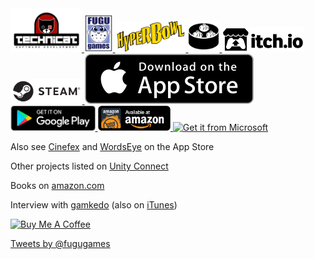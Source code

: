<!-- Facebook pages -->

<a href="http://technicat.cafe/">
  <img alt="Technicat on Facebook"
       src="images/technicat/TechnicatLogo480x320.png" height="70"/>
</a>
<a href="http://fugugames.com/">
  <img alt="Fugu Games on Facebook"
       src="images/fugugames/FUGUlogo_Front_mark.jpg" height="60"/>
</a>   
<a href="http://hyperbowl.rocks/">
  <img alt="HyperBowl on Facebook"
       src="images/hyperbowl/3d-rendered-hyperbowl.jpg" height="50"/>
</a>
 <a href="http://talkdimsum.com/">
  <img alt="Talk Dim Sum on Facebook"
       src="images/talkdimsum/if_dim_sum_353267_512.png" height="50"/>
</a>

<!-- 

<a href="https://www.amazon.com/Learn-Unity-Development-Technology-Action/dp/1430248750">
  <img alt="Learn Unity 4 for iOS Game Development"
       src="images/books/learnunity.jpg" height="100"/>
</a>
<a href="https://www.amazon.com/Learn-Unity-2017-Game-Development/dp/1484231732">
  <img alt="Learn Unity 2017 for iOS Game Development"
       src="images/books/learnunity2017.jpg" height="100"/>
</a>
<a href="https://www.amazon.com/Technicat-Software-Philip-Chu-ebook/dp/B00703SOLC">
  <img alt="Technicat on Software on Amazon.com"
       src="images/books/techsoft.jpg" height="100"/>
</a>
<a href="https://www.barnesandnoble.com/w/technicat-on-software-phil-chu/1108218697?ean=2940013757424">
  <img alt="Technicat on Software on BN.com"
       src="images/books/bn.jpg" height="100"/>
</a> -->


<a href="http://technicat.itch.io">
  <img alt="technicat on itch.io"
       src="images/badges/itchio/logo_transparent.png" height="40"/>
</a>
<a href="https://store.steampowered.com/app/847530/HyperBowl/">
  <img alt="Steam"
       src="images/badges/steam.png" height="40" />
</a>

<a href="https://itunes.apple.com/us/developer/technicat-llc/id295241742">
  <img alt="Download on the Mac App Store"
       src="images/badges/Download_on_the_App_Store_Badge_US-UK_135x40.svg" />
</a>
<a href="https://play.google.com/store/apps/developer?id=Technicat+LLC">
  <img alt="Get it on Google Play"
       src="images/badges/en_badge_web_generic.png" height="40" />
</a>

<a href="https://smile.amazon.com/Technicat-LLC-HyperBowl-Pro/dp/B005V1SIVQ">
  <img alt="Amazon Appstore"
       src="images/badges/amazon-underground-app-us-black.png" height="40" />
</a>
<a href="https://www.microsoft.com/store/apps/9nblggh2sppf?ocid=badge">
  <img src="https://assets.windowsphone.com/85864462-9c82-451e-9355-a3d5f874397a/English_get-it-from-MS_InvariantCulture_Default.png" alt="Get it from Microsoft" height="40"/></a>



Also see <a href="https://itunes.apple.com/us/app/cinefex/id512379220">Cinefex</a> and <a href="https://itunes.apple.com/us/app/wordseye/id935738913">WordsEye</a> on the App Store

Other projects listed on [Unity Connect](http://omoapps.com)

Books on [amazon.com](https://smile.amazon.com/author/philchu)

<!-- and [bn.com](https://www.barnesandnoble.com/s/%22Philip%20Chu%22?Ntk=P_key_Contributor_List&Ns=P_Sales_Rank&Ntx=mode+matchall) -->

Interview with [gamkedo](http://po.st/rrNbD5) (also on [iTunes](https://itunes.apple.com/us/podcast/phil-chu/id1006574766?i=1000352808460))

<a href="https://www.buymeacoffee.com/technicat" target="_blank"><img src="https://www.buymeacoffee.com/assets/img/custom_images/orange_img.png" alt="Buy Me A Coffee" style="height: auto !important;width: auto !important;" ></a>

<a class="twitter-timeline" data-dnt="true" href="https://twitter.com/fugugames" data-widget-id="347186558539026432">Tweets by @fugugames</a> <script>!function(d,s,id){var js,fjs=d.getElementsByTagName(s)[0],p=/^http:/.test(d.location)?'http':'https';if(!d.getElementById(id)){js=d.createElement(s);js.id=id;js.src=p+"://platform.twitter.com/widgets.js";fjs.parentNode.insertBefore(js,fjs);}}(document,"script","twitter-wjs");</script>
